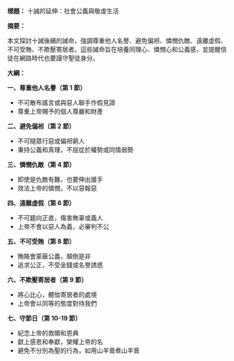 **標題：** 十誡的延伸：社會公義與敬虔生活

**摘要：**

本文探討十誡後續的誡命，強調尊重他人名譽、避免偏袒、憐憫仇敵、遠離虛假、不可受賄、不欺壓寄居者。這些誡命旨在培養同理心、憐憫心和公義感，並提醒信徒在網路時代也要謹守聖徒身分。

**大綱：**

**一、尊重他人名譽（第 1 節）**
* 不可散布謠言或與惡人聯手作假見證
* 尊重上帝賜予的個人尊嚴和財產

**二、避免偏袒（第 2 節）**
* 不可隨眾行惡或偏袒窮人
* 秉持公義和真理，不屈從於權勢或同情弱勢

**三、憐憫仇敵（第 4 節）**
* 即使是仇敵有難，也要伸出援手
* 效法上帝的憐憫，不以惡報惡

**四、遠離虛假（第 6 節）**
* 不可趨向正直，傷害無辜或義人
* 上帝不會以惡人為義，必審判不公

**五、不可受賄（第 8 節）**
* 賄賂會蒙蔽公義，顛倒是非
* 追求公正，不受金錢或名譽誘惑

**六、不欺壓寄居者（第 9 節）**
* 將心比心，體恤寄居者的處境
* 上帝會以同等的態度對待我們

**七、守節日（第 10-19 節）**
* 紀念上帝的救贖和恩典
* 獻上感恩和奉獻，榮耀上帝的名
* 避免不分別為聖的行為，如用山羊膏煮山羊膏